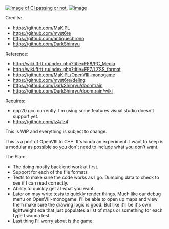 [![Image of CI passing or not.](https://ci.appveyor.com/api/projects/status/32r7s2skrgm9ubva?svg=true)](https://ci.appveyor.com/project/Sebanisu/openviii-cpp-wip) [![image](https://codedocs.xyz/Sebanisu/OpenVIII_CPP_WIP.svg)](https://codedocs.xyz/Sebanisu/OpenVIII_CPP_WIP/)

Credits:
 - https://github.com/MaKiPL
 - https://github.com/myst6re
 - https://github.com/antiquechrono
 - https://github.com/DarkShinryu

Reference:
 - http://wiki.ffrtt.ru/index.php?title=FF8/PC_Media
 - http://wiki.ffrtt.ru/index.php?title=FF7/LZSS_format
 - https://github.com/MaKiPL/OpenVIII-monogame
 - https://github.com/myst6re/deling
 - https://github.com/DarkShinryu/doomtrain
 - https://github.com/DarkShinryu/doomtrain/wiki
 
Requires:
 - cpp20 gcc currently. I'm using some features visual studio doesn't support yet.
 - https://github.com/lz4/lz4

This is WIP and everything is subject to change.

This is a port of OpenVIII to C++. It's kinda an experiment. I want to keep is a modular as possible so you don't need to include what you don't want.

The Plan:
  - The doing mostly back end work at first.
  - Support for each of the file formats
  - Tests to make sure the code works as I go. Dumping data to check to see if I can read correctly.
  - Ability to quickly get at what you want.
  - Later on may write tests to quickly render things. Much like our debug menu on OpenVIII-monogame. I'll be able to open up maps and view them make sure the drawing logic is good. But like it'll be it's own lightweight exe that just populates a list of maps or something for each type I wanna test.
  - Last thing I'll worry about is the game. 
